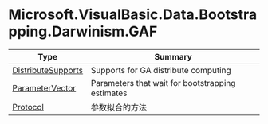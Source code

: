 ﻿
# Microsoft.VisualBasic.Data.Bootstrapping.Darwinism.GAF

|Type|Summary|
|----|-------|
|[DistributeSupports](./DistributeSupports.md)|Supports for GA distribute computing|
|[ParameterVector](./ParameterVector.md)|Parameters that wait for bootstrapping estimates|
|[Protocol](./Protocol.md)|参数拟合的方法|

